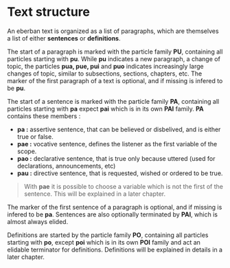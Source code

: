 # Text structure

An eberban text is organized as a list of paragraphs, which are themselves
a list of either __sentences__ or __definitions__.

The start of a paragraph is marked with the particle family __PU__, containing
all particles starting with __pu__. While __pu__ indicates a new paragraph, a
change of topic, the particles __pua, pue, pui__ and __puo__ indicates
increasingly large changes of topic, similar to subsections, sections, chapters,
etc. The marker of the first paragraph of a text is optional, and if missing
is infered to be __pu__.

The start of a sentence is marked with the particle family __PA__, containing
all particles starting with __pa__ expect __pai__ which is in its own __PAI__
family. __PA__ contains these members :

- __pa :__ assertive sentence, that can be believed or disbelived, and is either
  true or false.
- __pae :__ vocative sentence, defines the listener as the first variable of the
  scope.
- __pao :__ declarative sentence, that is true only because uttered (used for
  declarations, announcements, etc)
- __pau :__ directive sentence, that is requested, wished or ordered to be true.

> With __pae__ it is possible to choose a variable which is not the first of
> the sentence. This will be explained in a later chapter.

The marker of the first sentence of a paragraph is optional, and if missing
is infered to be __pa__. Sentences are also optionally terminated by __PAI__,
which is almost always elided.

Definitions are started by the particle family __PO__, containing all particles
starting with __po__, except __poi__ which is in its own __POI__ family and
act an elidable terminator for definitions. Definitions will be explained in
details in a later chapter.